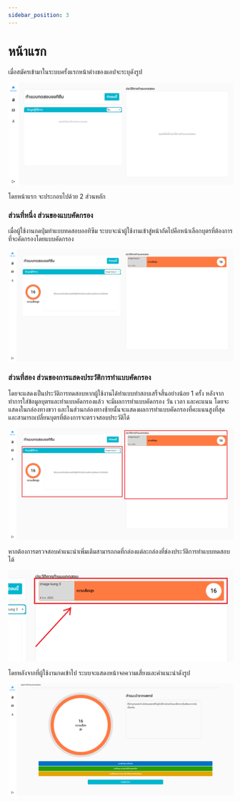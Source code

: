 ```yaml
---
sidebar_position: 3
---
```


# หน้าแรก


เมื่อสมัครเข้ามาในระบบครั้งแรกหน้าต่างของแอปจะระบุดังรูป

![Homepage](../img/homepageNoinfo.png)

โดยหน้าแรก จะประกอบไปด้วย 2 ส่วนหลัก

### ส่วนที่หนึ่ง ส่วนของแบบคัดกรอง

เมื่อผู้ใช้งานกดปุ่มทำแบบทดสอบออทิซึม ระบบจะนำผู้ใช้งานเข้าสู่หน้าถัดไปคือหน้าเลือกบุตรที่ต้องการที่จะคัดกรองโดยแบบคัดกรอง 

![Homepage](../img/GoToChild.png)

### ส่วนที่สอง ส่วนของการแสดงประวัติการทำแบบคัดกรอง

โดยจะแสดงเป็นประวัติการทดสอบหากผู้ใช้งานได้ทำแบบทำสอบเสร็จสิ้นอย่างน้อย 1 ครั้ง หลังจากทำการใส่ข้อมูลบุตรและทำแบบคัดกรองแล้ว จะมีผลการทำแบบคัดกรอง วัน เวลา และคะแนน โดยจะแสดงในกล่องทางขวา และในส่วนกล่องทางซ้ายนั้นจะแสดงผลการทำแบบคัดกรองที่คะแนนสูงที่สุด และสามารถเปลี่ยนบุตรที่ต้องการจะตรวจสอบประวัติได้

![Homepage](../img/analyzeBlock.png)

หากต้องการตรวจสอบคำแนะนำเพิ่มเติมสามารถกดที่กล่องแต่ละกล่องที่ช่องประวัติการทำแบบทดสอบได้

![Homepage](../img/historyRiskShow.png)

โดยหลังจากที่ผู้ใช้งานกดเข้าไป ระบบจะแสดงหน้าจอความเสี่ยงและคำแนะนำดังรูป

![Homepage](../img/analyzedResult.png)
